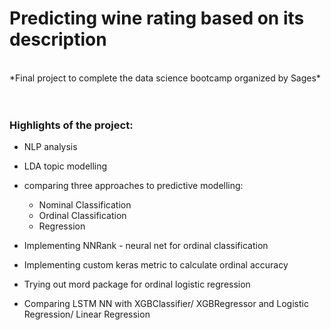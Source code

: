 # Predicting wine rating based on its description
<br />
*Final project to complete the data science bootcamp organized by Sages*
<br />
<br />
<br />

### Highlights of the project:
* NLP analysis
* LDA topic modelling
* comparing three approaches to predictive modelling: 
    * Nominal Classification
    * Ordinal Classification
    * Regression
                                                     
* Implementing NNRank - neural net for ordinal classification
* Implementing custom keras metric to calculate ordinal accuracy
* Trying out mord package for ordinal logistic regression                                                    
* Comparing LSTM NN with XGBClassifier/ XGBRegressor and Logistic Regression/ Linear Regression

